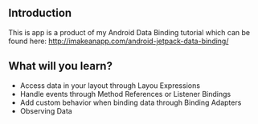 ## Introduction
This is app is a product of my Android Data Binding tutorial which can be found here: http://imakeanapp.com/android-jetpack-data-binding/

## What will you learn?
* Access data in your layout through Layou Expressions
* Handle events through Method References or Listener Bindings
* Add custom behavior when binding data through Binding Adapters
* Observing Data

